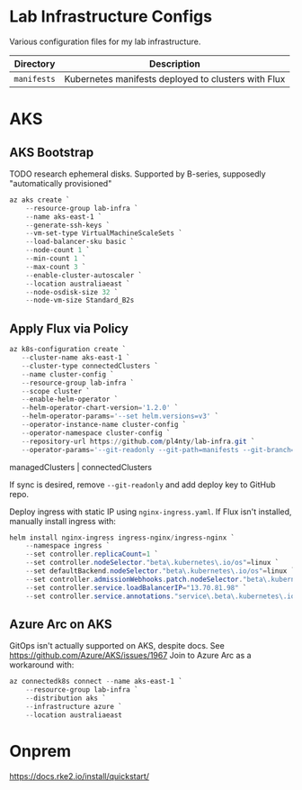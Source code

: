 # Lab Infrastructure Configs
Various configuration files for my lab infrastructure.

Directory | Description
--- | ---
`manifests` | Kubernetes manifests deployed to clusters with Flux

# AKS
## AKS Bootstrap
TODO research ephemeral disks. Supported by B-series, supposedly "automatically provisioned"
```powershell
az aks create `
    --resource-group lab-infra `
    --name aks-east-1 `
    --generate-ssh-keys `
    --vm-set-type VirtualMachineScaleSets `
    --load-balancer-sku basic `
    --node-count 1 `
    --min-count 1 `
    --max-count 3 `
    --enable-cluster-autoscaler `
    --location australiaeast `
    --node-osdisk-size 32 `
    --node-vm-size Standard_B2s
```

## Apply Flux via Policy
```powershell
az k8s-configuration create `
   --cluster-name aks-east-1 `
   --cluster-type connectedClusters `
   --name cluster-config `
   --resource-group lab-infra `
   --scope cluster `
   --enable-helm-operator `
   --helm-operator-chart-version='1.2.0' `
   --helm-operator-params='--set helm.versions=v3' `
   --operator-instance-name cluster-config `
   --operator-namespace cluster-config `
   --repository-url https://github.com/pl4nty/lab-infra.git `
   --operator-params='--git-readonly --git-path=manifests --git-branch=main'
```
managedClusters | connectedClusters

If sync is desired, remove `--git-readonly` and add deploy key to GitHub repo.

Deploy ingress with static IP using `nginx-ingress.yaml`. If Flux isn't installed, manually install ingress with:
```powershell
helm install nginx-ingress ingress-nginx/ingress-nginx `
    --namespace ingress `
    --set controller.replicaCount=1 `
    --set controller.nodeSelector."beta\.kubernetes\.io/os"=linux `
    --set defaultBackend.nodeSelector."beta\.kubernetes\.io/os"=linux `
    --set controller.admissionWebhooks.patch.nodeSelector."beta\.kubernetes\.io/os"=linux `
    --set controller.service.loadBalancerIP="13.70.81.98" `
    --set controller.service.annotations."service\.beta\.kubernetes\.io/azure-dns-label-name"="aks-east-1-public"
```

## Azure Arc on AKS
GitOps isn't actually supported on AKS, despite docs. See https://github.com/Azure/AKS/issues/1967
Join to Azure Arc as a workaround with:
```powershell
az connectedk8s connect --name aks-east-1 `
    --resource-group lab-infra `
    --distribution aks `
    --infrastructure azure `
    --location australiaeast
```

# Onprem
https://docs.rke2.io/install/quickstart/